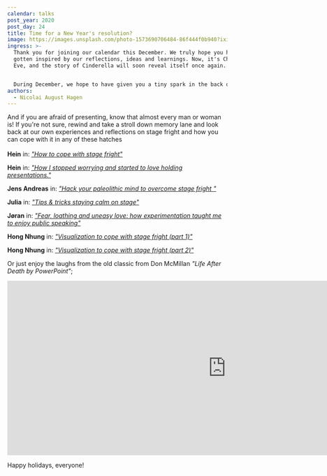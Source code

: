 ```yaml
---
calendar: talks
post_year: 2020
post_day: 24
title: Time for a New Year's resolution?
image: https://images.unsplash.com/photo-1573690706484-86f444f0b940?ixid=MXwxMjA3fDB8MHxwaG90by1wYWdlfHx8fGVufDB8fHw%3D&ixlib=rb-1.2.1&auto=format&fit=crop&w=934&q=80
ingress: >-
  Thank you for joining our calendar this December. We truly hope you have
  gotten inspired by our reflections, ideas and learnings. Now, it's Christmas
  Eve, and the story of Cinderella will soon reveal itself once again. Relax. 


  During December, we hope to have given you a tiny spark in the back of your head. Share more with others, try presenting more, in the year to come. We promise you that it will be worth it!
authors:
  - Nicolai August Hagen
---
```

And if you are afraid of presenting, know that almost every man or woman is! If you're not sure, rewind and take a stroll down memory lane and look back at our own experiences and reflections on stage fright and how you can cope with it in any of these hatches\
\
**Hein** in: *["How to cope with stage fright"](https://www.talks.christmas/2020/2)*

**Hein** in:  *["How I stopped worrying and started to love holding presentations."](https://www.talks.christmas/2020/3)*

**Jens Andreas** in:  *["Hack your paleolithic mind to overcome stage fright
"](https://www.talks.christmas/2020/9)*

**Julia** in:  *["Tips & tricks staying calm on stage"](https://www.talks.christmas/2020/10)*

**Jøran** in:  *["Fear, loathing and uneasy love: how experimentation taught me to enjoy public speaking"](https://www.talks.christmas/2020/11)*

**Hong Nhung** in:  *["Visualization to cope with stage fright (part 1)"](https://www.talks.christmas/2020/20)*

**Hong Nhung** in:  *["Visualization to cope with stage fright (part 2)"](https://www.talks.christmas/2020/21)*

Or just enjoy the laughs from the old classic from Don McMillan *"Life After Death by PowerPoint"*;

<iframe style="border:none;" width="1000" height="400"  src="https://www.youtube.com/embed/MjcO2ExtHso">
</iframe>

Happy holidays, everyone!